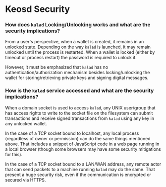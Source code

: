 # Keosd Security

### **How does `kalad` Locking/Unlocking works and what are the security implications?**

From a user's perspective, when a wallet is created, it remains in an unlocked state. Depending on the way `kalad` is launched, it may remain unlocked until the process is restarted. When a wallet is locked (either by timeout or process restart) the password is required to unlock it.

However, it must be emphasized that `kalad` has no authentication/authorization mechanism besides locking/unlocking the wallet for storing/retrieving private keys and signing digital messages.

### **How is the `kalad` service accessed and what are the security implications?**

When a domain socket is used to access `kalad`, any UNIX user/group that has access rights to write to the socket file on the filesystem can submit transactions and receive signed transactions from `kalad` using any key in any unlocked wallet.

In the case of a TCP socket bound to localhost, any local process (regardless of owner or permission) can do the same things mentioned above. That includes a snippet of JavaScript code in a web page running in a local browser (though some browsers may have some security mitigations for this).

In the case of a TCP socket bound to a LAN/WAN address, any remote actor that can send packets to a machine running `kalad` may do the same. That present a huge security risk, even if the communication is encrypted or secured via HTTPS.